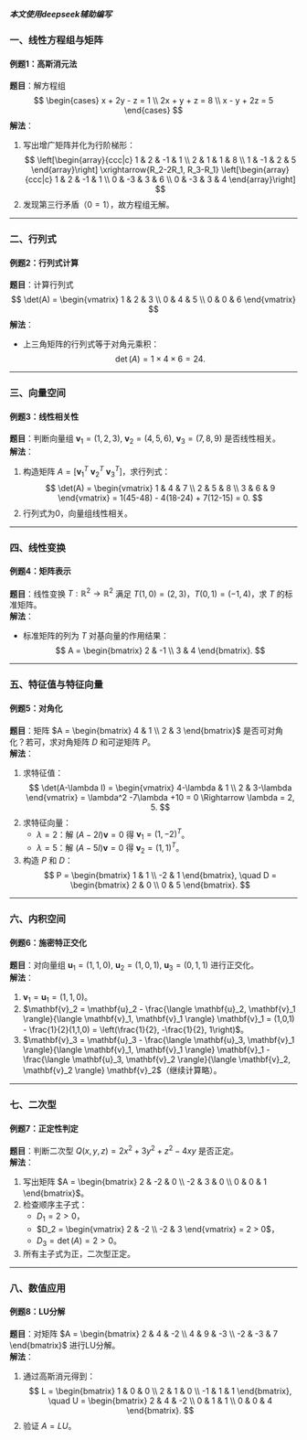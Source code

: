 ##### **本文使用deepseek辅助编写**

### **一、线性方程组与矩阵**
#### **例题1：高斯消元法**
**题目**：解方程组  
$$
\begin{cases} 
x + 2y - z = 1 \\ 
2x + y + z = 8 \\ 
x - y + 2z = 5 
\end{cases}
$$
**解法**：  
1. 写出增广矩阵并化为行阶梯形：  
$$
\left[\begin{array}{ccc|c}
1 & 2 & -1 & 1 \\
2 & 1 & 1 & 8 \\
1 & -1 & 2 & 5
\end{array}\right]
\xrightarrow{R_2-2R_1, R_3-R_1}
\left[\begin{array}{ccc|c}
1 & 2 & -1 & 1 \\
0 & -3 & 3 & 6 \\
0 & -3 & 3 & 4
\end{array}\right]
$$
2. 发现第三行矛盾（$0=1$），故方程组无解。

---

### **二、行列式**
#### **例题2：行列式计算**
**题目**：计算行列式  
$$
\det(A) = \begin{vmatrix}
1 & 2 & 3 \\
0 & 4 & 5 \\
0 & 0 & 6
\end{vmatrix}
$$
**解法**：  
- 上三角矩阵的行列式等于对角元乘积：  
$$
\det(A) = 1 \times 4 \times 6 = 24.
$$

---

### **三、向量空间**
#### **例题3：线性相关性**
**题目**：判断向量组 $\mathbf{v}_1 = (1,2,3)$, $\mathbf{v}_2 = (4,5,6)$, $\mathbf{v}_3 = (7,8,9)$ 是否线性相关。  
**解法**：  
1. 构造矩阵 $A = [\mathbf{v}_1^T \ \mathbf{v}_2^T \ \mathbf{v}_3^T]$，求行列式：  
$$
\det(A) = \begin{vmatrix}
1 & 4 & 7 \\
2 & 5 & 8 \\
3 & 6 & 9
\end{vmatrix} = 1(45-48) - 4(18-24) + 7(12-15) = 0.
$$
2. 行列式为0，向量组线性相关。

---

### **四、线性变换**
#### **例题4：矩阵表示**
**题目**：线性变换 $T: \mathbb{R}^2 \to \mathbb{R}^2$ 满足 $T(1,0) = (2,3)$，$T(0,1) = (-1,4)$，求 $T$ 的标准矩阵。  
**解法**：  
- 标准矩阵的列为 $T$ 对基向量的作用结果：  
$$
A = \begin{bmatrix}
2 & -1 \\
3 & 4
\end{bmatrix}.
$$

---

### **五、特征值与特征向量**
#### **例题5：对角化**
**题目**：矩阵 $A = \begin{bmatrix} 4 & 1 \\ 2 & 3 \end{bmatrix}$ 是否可对角化？若可，求对角矩阵 $D$ 和可逆矩阵 $P$。  
**解法**：  
1. 求特征值：  
$$
\det(A-\lambda I) = \begin{vmatrix}
4-\lambda & 1 \\
2 & 3-\lambda
\end{vmatrix} = \lambda^2 -7\lambda +10 = 0 \Rightarrow \lambda = 2, 5.
$$
2. 求特征向量：  
   - $\lambda=2$：解 $(A-2I)\mathbf{v}=0$ 得 $\mathbf{v}_1 = (1,-2)^T$。  
   - $\lambda=5$：解 $(A-5I)\mathbf{v}=0$ 得 $\mathbf{v}_2 = (1,1)^T$。  
1. 构造 $P$ 和 $D$：  
$$
P = \begin{bmatrix}
1 & 1 \\
-2 & 1
\end{bmatrix}, \quad D = \begin{bmatrix}
2 & 0 \\
0 & 5
\end{bmatrix}.
$$

---

### **六、内积空间**
#### **例题6：施密特正交化**
**题目**：对向量组 $\mathbf{u}_1 = (1,1,0)$, $\mathbf{u}_2 = (1,0,1)$, $\mathbf{u}_3 = (0,1,1)$ 进行正交化。  
**解法**：  
1. $\mathbf{v}_1 = \mathbf{u}_1 = (1,1,0)$。  
2. $\mathbf{v}_2 = \mathbf{u}_2 - \frac{\langle \mathbf{u}_2, \mathbf{v}_1 \rangle}{\langle \mathbf{v}_1, \mathbf{v}_1 \rangle} \mathbf{v}_1 = (1,0,1) - \frac{1}{2}(1,1,0) = \left(\frac{1}{2}, -\frac{1}{2}, 1\right)$。  
3. $\mathbf{v}_3 = \mathbf{u}_3 - \frac{\langle \mathbf{u}_3, \mathbf{v}_1 \rangle}{\langle \mathbf{v}_1, \mathbf{v}_1 \rangle} \mathbf{v}_1 - \frac{\langle \mathbf{u}_3, \mathbf{v}_2 \rangle}{\langle \mathbf{v}_2, \mathbf{v}_2 \rangle} \mathbf{v}_2$（继续计算略）。

---

### **七、二次型**
#### **例题7：正定性判定**
**题目**：判断二次型 $Q(x,y,z) = 2x^2 + 3y^2 + z^2 - 4xy$ 是否正定。  
**解法**：  
1. 写出矩阵 $A = \begin{bmatrix} 2 & -2 & 0 \\ -2 & 3 & 0 \\ 0 & 0 & 1 \end{bmatrix}$。  
2. 检查顺序主子式：  
   - $D_1 = 2 > 0$，  
   - $D_2 = \begin{vmatrix} 2 & -2 \\ -2 & 3 \end{vmatrix} = 2 > 0$，  
   - $D_3 = \det(A) = 2 > 0$。  
1. 所有主子式为正，二次型正定。

---

### **八、数值应用**
#### **例题8：LU分解**
**题目**：对矩阵 $A = \begin{bmatrix} 2 & 4 & -2 \\ 4 & 9 & -3 \\ -2 & -3 & 7 \end{bmatrix}$ 进行LU分解。  
**解法**：  
1. 通过高斯消元得到：  
$$
L = \begin{bmatrix}
1 & 0 & 0 \\
2 & 1 & 0 \\
-1 & 1 & 1
\end{bmatrix}, \quad U = \begin{bmatrix}
2 & 4 & -2 \\
0 & 1 & 1 \\
0 & 0 & 4
\end{bmatrix}.
$$
2. 验证 $A = LU$。